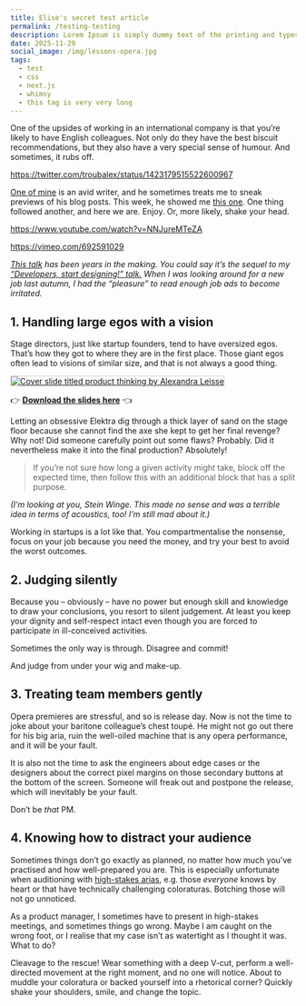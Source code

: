 ```yaml
---
title: Elise's secret test article
permalink: /testing-testing
description: Lorem Ipsum is simply dummy text of the printing and typesetting industry. Lorem Ipsum has been the industry's standard dummy text ever since the 1500s, when an unknown printer took a galley of type and scrambled it to make a type specimen book.
date: 2025-11-29
social_image: /img/lessons-opera.jpg
tags:
  - test
  - css
  - next.js
  - whimsy
  - this tag is very very long
---
```


One of the upsides of working in an international company is that you’re likely to have English colleagues. Not only do they have the best biscuit recommendations, but they also have a very special sense of humour. And sometimes, it rubs off.

https://twitter.com/troubalex/status/1423179515522600967

[One of mine](https://hilton.org.uk/) is an avid writer, and he sometimes treats me to sneak previews of his blog posts. This week, he showed me [this one](https://hilton.org.uk/blog/early-music-lessons). One thing followed another, and here we are. Enjoy. Or, more likely, shake your head.

https://www.youtube.com/watch?v=NNJureMTeZA

https://vimeo.com/692591029

_[This talk](https://2022.boosterconf.no/talk/151-product-owner-is-not-a-job/) has been years in the making. You could say it’s the sequel to my [“Developers, start designing!” talk.](https://vimeo.com/209550722) When I was looking around for a new job last autumn, I had the “pleasure” to read enough job ads to become irritated._

## 1. Handling large egos with a vision

Stage directors, just like startup founders, tend to have oversized egos. That’s how they got to where they are in the first place. Those giant egos often lead to visions of similar size, and that is not always a good thing.

<a href="/files/product-thinking-alexandra-leisse.pdf">
  <img src="/img/product-thinking.jpg" alt="Cover slide titled product thinking by Alexandra Leisse" style="border: 1px solid #ccc; border-radius: 2px;">
</a>

👉 [**Download the slides here**](/files/product-thinking-alexandra-leisse.pdf) 👈

Letting an obsessive Elektra dig through a thick layer of sand on the stage floor because she cannot find the axe she kept to get her final revenge? Why not! Did someone carefully point out some flaws? Probably. Did it nevertheless make it into the final production? Absolutely! 

> If you’re not sure how long a given activity might take, block off the expected time, then follow this with an additional block that has a split purpose.

_(I’m looking at you, Stein Winge. This made no sense and was a terrible idea in terms of acoustics, too! I’m still mad about it.)_

Working in startups is a lot like that. You compartmentalise the nonsense, focus on your job because you need the money,  and try your best to avoid the worst outcomes.

## 2. Judging silently

Because you – obviously – have no power but enough skill and knowledge to draw your conclusions, you resort to silent judgement. At least you keep your dignity and self-respect intact even though you are forced to participate in ill-conceived activities.

Sometimes the only way is through. Disagree and commit! 

And judge from under your wig and make-up.

## 3. Treating team members gently

Opera premieres are stressful, and so is release day. Now is not the time to joke about your baritone colleague’s chest toupé. He might not go out there for his big aria, ruin the well-oiled machine that is any opera performance, and it will be your fault. 

It is also not the time to ask the engineers about edge cases or the designers about the correct pixel margins on those secondary buttons at the bottom of the screen. Someone will freak out and postpone the release, which will inevitably be your fault. 

Don’t be _that_ PM.

## 4. Knowing how to distract your audience

Sometimes things don’t go exactly as planned, no matter how much you’ve practised and how well-prepared you are. This is especially unfortunate when auditioning with [high-stakes arias](https://soundcloud.com/troubalex/14-quel-guardo-il-cavaliere), e.g. those _everyone_ knows by heart or that have technically challenging coloraturas. Botching those will not go unnoticed.

As a product manager, I sometimes have to present in high-stakes meetings, and sometimes things go wrong. Maybe I am caught on the wrong foot, or I realise that my case isn’t as watertight as I thought it was. What to do?

Cleavage to the rescue! Wear something with a deep V-cut, perform a well-directed movement at the right moment, and no one will notice. About to muddle your coloratura or backed yourself into a rhetorical corner? Quickly shake your shoulders, smile, and change the topic.